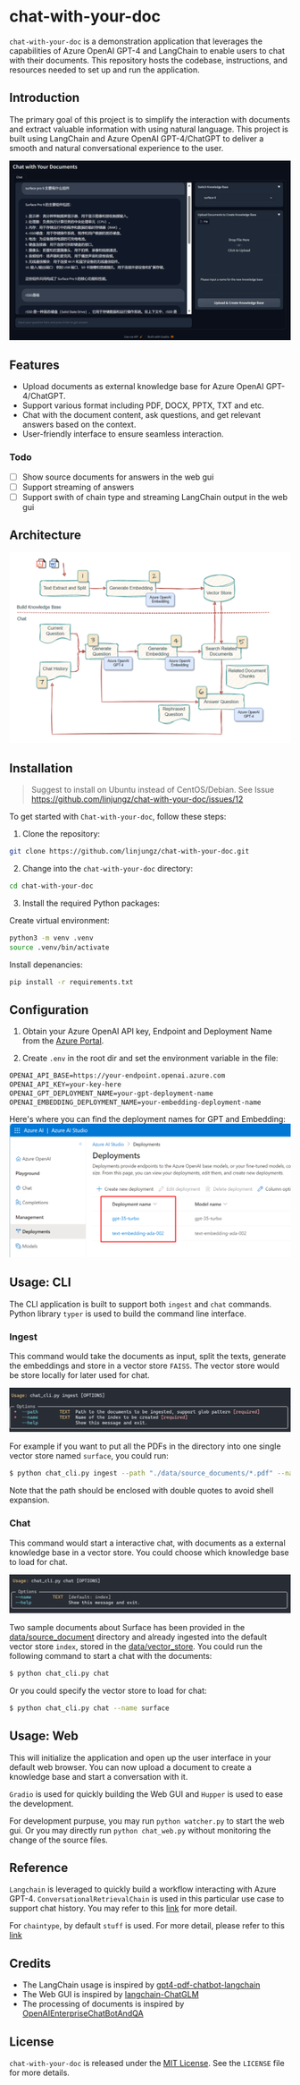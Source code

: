 # chat-with-your-doc

`chat-with-your-doc` is a demonstration application that leverages the capabilities of Azure OpenAI GPT-4 and LangChain to enable users to chat with their documents. This repository hosts the codebase, instructions, and resources needed to set up and run the application.

## Introduction

The primary goal of this project is to simplify the interaction with documents and extract valuable information with using natural language. This project is built using LangChain and Azure OpenAI GPT-4/ChatGPT to deliver a smooth and natural conversational experience to the user.

![](static/web_ui.png)

## Features

- Upload documents as external knowledge base for Azure OpenAI GPT-4/ChatGPT.
- Support various format including PDF, DOCX, PPTX, TXT and etc.
- Chat with the document content, ask questions, and get relevant answers based on the context.
- User-friendly interface to ensure seamless interaction.

### Todo
- [ ] Show source documents for answers in the web gui
- [ ] Support streaming of answers
- [ ] Support swith of chain type and streaming LangChain output in the web gui

## Architecture

![](./static/architecture.png)

## Installation

> Suggest to install on Ubuntu instead of CentOS/Debian. See Issue https://github.com/linjungz/chat-with-your-doc/issues/12

To get started with `Chat-with-your-doc`, follow these steps:

1. Clone the repository:

```bash
git clone https://github.com/linjungz/chat-with-your-doc.git
```

2. Change into the `chat-with-your-doc` directory:

```bash
cd chat-with-your-doc
```

3. Install the required Python packages:

Create virtual environment:

```bash
python3 -m venv .venv
source .venv/bin/activate
```

Install depenancies:

```bash
pip install -r requirements.txt
```

## Configuration

1. Obtain your Azure OpenAI API key, Endpoint and Deployment Name from the [Azure Portal](https://portal.azure.com/).

2. Create `.env` in the root dir and set the environment variable in the file:

```
OPENAI_API_BASE=https://your-endpoint.openai.azure.com
OPENAI_API_KEY=your-key-here
OPENAI_GPT_DEPLOYMENT_NAME=your-gpt-deployment-name
OPENAI_EMBEDDING_DEPLOYMENT_NAME=your-embedding-deployment-name
```
Here's where you can find the deployment names for GPT and Embedding:
![Alt text](./static/deployment.png)

## Usage: CLI

The CLI application is built to support both `ingest` and `chat` commands. Python library `typer` is used to build the command line interface.

### **Ingest**

This command would take the documents as input, split the texts, generate the embeddings and store in a vector store `FAISS`. The vector store would be store locally for later used for chat.

![](./static/cli_ingest.png)

For example if you want to put all the PDFs in the directory into one single vector store named `surface`, you could run:
    
```bash
$ python chat_cli.py ingest --path "./data/source_documents/*.pdf" --name surface
```
Note that the path should be enclosed with double quotes to avoid shell expansion.

### **Chat**

This command would start a interactive chat, with documents as a external knowledge base in a vector store. You could choose which knowledge base to load for chat. 

![CLI Chat](./static/cli_chat.png)

Two sample documents about Surface has been provided in the [data/source_document](data/source_documents) directory and already ingested into the default vector store `index`, stored in the [data/vector_store](data/vector_store). You could run the following command to start a chat with the documents:

```bash
$ python chat_cli.py chat
```

Or you could specify the vector store to load for chat:

```bash
$ python chat_cli.py chat --name surface
```

## Usage: Web

This will initialize the application and open up the user interface in your default web browser. You can now upload a document to create a knowledge base and start a conversation with it.

`Gradio` is used for quickly building the Web GUI and `Hupper` is used to ease the development.

For development purpuse, you may run `python watcher.py` to start the web gui. Or you may directly run `python chat_web.py` without monitoring the change of the source files.

## Reference

`Langchain` is leveraged to quickly build a workflow interacting with Azure GPT-4. `ConversationalRetrievalChain` is used in this particular use case to support chat history. You may refer to this [link](https://python.langchain.com/en/latest/modules/chains/index_examples/chat_vector_db.html) for more detail.

For `chaintype`, by default `stuff` is used. For more detail, please refer to this [link](https://docs.langchain.com/docs/components/chains/index_related_chains)

## Credits

- The LangChain usage is inspired by [gpt4-pdf-chatbot-langchain](https://github.com/mayooear/gpt4-pdf-chatbot-langchain)
- The Web GUI is inspired by [langchain-ChatGLM](https://github.com/imClumsyPanda/langchain-ChatGLM)
- The processing of documents is inspired by [OpenAIEnterpriseChatBotAndQA](https://github.com/RicZhou-MS/OpenAIEnterpriseChatBotAndQA)

## License

`chat-with-your-doc` is released under the [MIT License](LICENSE). See the `LICENSE` file for more details.
